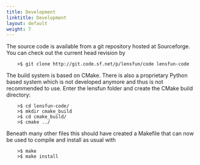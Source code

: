```yaml
---
title: Development
linktitle: Development
layout: default
weight: 7
---
```


The source code is available from a git repository hosted at Sourceforge. You can check out the current head revision by

        >$ git clone http://git.code.sf.net/p/lensfun/code lensfun-code

The build system is based on CMake. There is also a proprietary Python based system which is not developed anymore and thus is not recommended to use. Enter the lensfun folder and create the CMake build directory:

        >$ cd lensfun-code/
        >$ mkdir cmake_build
        >$ cd cmake_build/
        >$ cmake ../

Beneath many other files this should have created a Makefile that can now be used to compile and install as usual with

        >$ make
        >$ make install
